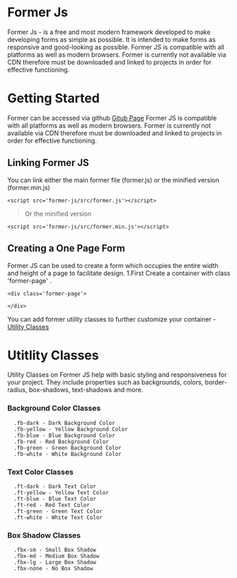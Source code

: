# Former Js

Former Js - is a free and most modern framework developed to make developing forms as simple as possible. It is intended to make forms as responsive and good-looking as possible. Former JS is compatible with all platforms as well as modern browsers. Former is currently not available via CDN therefore must be downloaded and linked to projects in order for effective functioning.

# Getting Started
Former can be accessed via github
[Gitub Page](https://github.com/tonysaah/form-js/blob/master/)
Former JS is compatible with all platforms as well as modern browsers. Former is currently not available via CDN therefore must be downloaded and linked to projects in order for effective functioning.

## Linking Former JS
You can link either the main former file (former.js) or the minified version (former.min.js)

``` <script src='former-js/src/former.js'></script> ```

> Or the minified version

``` <script src='former-js/src/former.min.js'></script> ```

## Creating a One Page Form
Former JS can be used to create a form which occupies the entire width and height of a page to facilitate design.
1.First Create a container with class 'former-page' .
```
<div class='former-page'>
  
</div>
```
You can add former utility classes to further customize your container - [Utility Classes](#utitlity-classes)

# Utitlity Classes
Utility Classes on Former JS help with basic styling and responsiveness for your project. They include properties such as backgrounds, colors, border-radius, box-shadows, text-shadows and more.
### Background Color Classes
```
  .fb-dark - Dark Background Color
  .fb-yellow - Yellow Background Color
  .fb-blue - Blue Background Color
  .fb-red - Red Background Color
  .fb-green - Green Background Color
  .fb-white - White Background Color
```

### Text Color Classes
```
  .ft-dark - Dark Text Color
  .ft-yellow - Yellow Text Color
  .ft-blue - Blue Text Color
  .ft-red - Red Text Color
  .ft-green - Green Text Color
  .ft-white - White Text Color
```

### Box Shadow Classes
```
  .fbx-sm - Small Box Shadow
  .fbx-md - Medium Box Shadow
  .fbx-lg - Large Box Shadow
  .fbx-none - No Box Shadow
```
